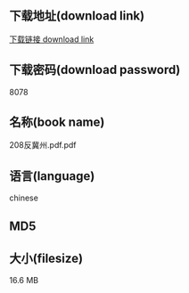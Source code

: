 ## 下载地址(download link)
[下载链接 download link](https://tutu365.netlify.app/?s=208%E5%8F%8D%E5%86%80%E5%B7%9E.pdf)

## 下载密码(download password)
8078

## 名称(book name)
208反冀州.pdf.pdf

## 语言(language)
chinese

## MD5


## 大小(filesize)
16.6 MB
